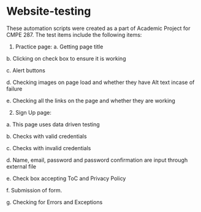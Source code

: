 # Website-testing

These automation scripts were created as a part of Academic Project for CMPE 287. 
The test items include the following items:

1.	Practice page:
a.	Getting page title

b.	Clicking on check box to ensure it is working

c.	Alert buttons

d.	Checking images on page load and whether they have Alt text incase of failure

e.	Checking all the links on the page and whether they are working 

2.	Sign Up page:

a.	This page uses data driven testing

b.	Checks with valid credentials

c.	Checks with invalid credentials

d.	Name, email, password and password confirmation are input through external file

e.	Check box accepting ToC and Privacy Policy

f.	Submission of form.

g.	Checking for Errors and Exceptions
